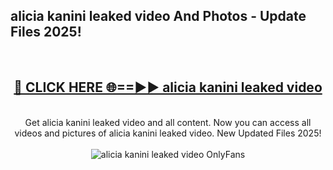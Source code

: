 <h2>alicia kanini leaked video And Photos - Update Files 2025!</h2>
<br>
<div align="center">
<h2><a href="https://linkcuts.com/hfmhzwbr" rel="nofollow">🔴 CLICK HERE 🌐==►► alicia kanini leaked video</a></h2>
<br>
Get alicia kanini leaked video and all content. Now you can access all videos and pictures of alicia kanini leaked video. New Updated Files 2025!
<br>
<br>
<a href="https://linkcuts.com/hfmhzwbr" rel="nofollow" data-target="animated-image.originalLink"><img src="https://i.ibb.co.com/WyWwxjT/player-gif2.gif" alt="alicia kanini leaked video OnlyFans" style="max-width: 100%; display: inline-block;" data-target="animated-image.originalImage"></a>
</div>
<br>